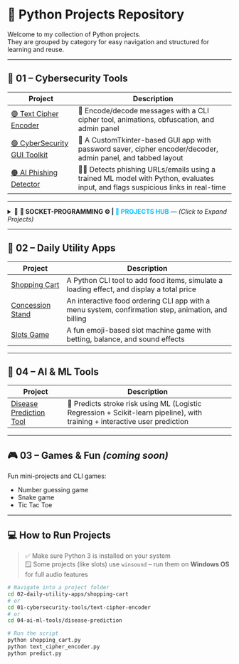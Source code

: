 # 🐍 Python Projects Repository

Welcome to my collection of Python projects.  
They are grouped by category for easy navigation and structured for learning and reuse.

---

## 🔐 01 – Cybersecurity Tools

| Project | Description |
|--------|-------------|
| [🟣 Text Cipher Encoder](01-cybersecurity-tools/text-cipher-encoder/README.md) | 🔐 Encode/decode messages with a CLI cipher tool, animations, obfuscation, and admin panel |
| [🟢 CyberSecurity GUI Toolkit](01-cybersecurity-tools/CyberSecurity-Toolkit-GUI/README.md) | 🧰 A CustomTkinter-based GUI app with password saver, cipher encoder/decoder, admin panel, and tabbed layout |
| [🟠 AI Phishing Detector](01-cybersecurity-tools/phishing%20ai%20detector) | 🕵️‍♂️ Detects phishing URLs/emails using a trained ML model with Python, evaluates input, and flags suspicious links in real-time |

---

<details>
<summary>🔷 <strong>🔌 SOCKET-PROGRAMMING ⚙️ | <span style="color:#00bfff"><strong>📂 PROJECTS HUB</strong></span></strong> — <em>(Click to Expand Projects)</em></summary>

<br>

| 🧠 Project Name | 💡 Description |
|----------------|----------------|
| 🔵 [Multi-Client Chat App](01-cybersecurity-tools/SOCKET-PROGRAMMING/MULTI-CLIENT-SERVER-CHAT-PROJECT) | 💬 Real-time multi-client chat system using Python sockets, threading, and server-client architecture |
| 🔵 [Port & Banner Scanner](01-cybersecurity-tools/SOCKET-PROGRAMMING/PORT-BANNER-SCANNER) | 🛡️ Scans target ports and grabs service banners with socket programming and multi-threading |
| 🔵 [Live Host Port Scanner](01-cybersecurity-tools/SOCKET-PROGRAMMING/Live-Host-Port-Scanner) | 🌐 Scans a CIDR range for live hosts and open ports using ping and multi-threaded socket connections |

</details>

---

## 🧰 02 – Daily Utility Apps

| Project | Description |
|--------|-------------|
| [Shopping Cart](02-daily-utility-apps/shopping-cart) | A Python CLI tool to add food items, simulate a loading effect, and display a total price |
| [Concession Stand](02-daily-utility-apps/concession-stand) | An interactive food ordering CLI app with a menu system, confirmation step, animation, and billing |
| [Slots Game](02-daily-utility-apps/slots-game) | A fun emoji-based slot machine game with betting, balance, and sound effects |

---

## 🤖 04 – AI & ML Tools

| Project | Description |
|--------|-------------|
| [Disease Prediction Tool](04-ai-ml-tools/disease-prediction/README.md) | 🏥 Predicts stroke risk using ML (Logistic Regression + Scikit-learn pipeline), with training + interactive user prediction |

---

## 🎮 03 – Games & Fun *(coming soon)*

Fun mini-projects and CLI games:
- Number guessing game
- Snake game
- Tic Tac Toe

---

## 💻 How to Run Projects

> ✅ Make sure Python 3 is installed on your system  
> 🪟 Some projects (like slots) use `winsound` – run them on **Windows OS** for full audio features

```bash
# Navigate into a project folder
cd 02-daily-utility-apps/shopping-cart
# or
cd 01-cybersecurity-tools/text-cipher-encoder
# or
cd 04-ai-ml-tools/disease-prediction

# Run the script
python shopping_cart.py
python text_cipher_encoder.py
python predict.py
